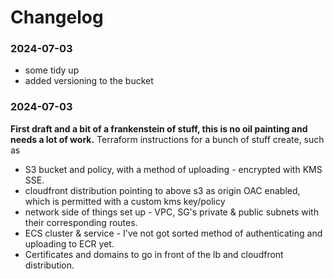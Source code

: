 # Changelog

### 2024-07-03
- some tidy up
- added versioning to the bucket

### 2024-07-03
**First draft and a bit of a frankenstein of stuff, this is no oil painting and needs a lot of work.**
Terraform instructions for a bunch of stuff create, such as
- S3 bucket and policy, with a method of uploading - encrypted with KMS SSE.
- cloudfront distribution pointing to above s3 as origin OAC enabled, which is permitted with a custom kms key/policy
- network side of things set up - VPC, SG's private & public subnets with their corresponding routes.
- ECS cluster & service - I've not got sorted method of authenticating and uploading to ECR yet.
- Certificates and domains to go in front of the lb and cloudfront distribution.
